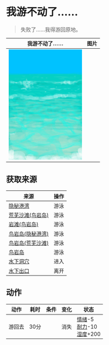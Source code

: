 # 我游不动了……  
> 失败了……我得游回原地。  
  
  我游不动了……  |   图片   
 ----  |  ----:   
   |  <img decoding="async" src="Sprite/Sea.png" href="a.md" style="max-width:300px;max-height:300px;">   
  
## 获取来源  
来源  |  操作  
----  |  ----  
[隐秘港湾](Path_BirdRockToCove.md)  |  游泳  
[荒芜沙滩(鸟岩岛)](Path_BirdRockToDesolateBeach.md)  |  游泳  
[岩滩(鸟岩岛)](Path_BirdRockToRocks.md)  |  游泳  
[鸟岩岛(隐秘港湾)](Path_CoveToBirdRock.md)  |  游泳  
[鸟岩岛(荒芜沙滩)](Path_DesolateBeachToBirdRock.md)  |  游泳  
[鸟岩岛](Path_RocksToBirdRock.md)  |  游泳  
[水下洞穴](UnderwaterEntrance.md)  |  进入  
[水下出口](UnderwaterExit.md)  |  离开  
## 动作  
动作  |  耗时  |  条件  |  变化  |  状态  
----  |  ----  |  ----  |  ----  |  ----  
游回去<br>  |  30分  |    |  消失  |  [情绪](Morale.md)-5<br>[耐力](Stamina.md)-10<br>[湿度](Wetness.md)+200  
